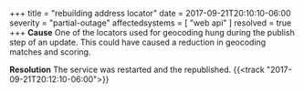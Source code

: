 +++
title = "rebuilding address locator"
date = 2017-09-21T20:10:10-06:00
severity = "partial-outage"
affectedsystems = [
  "web api"
]
resolved = true
+++
**Cause** One of the locators used for geocoding hung during the publish step of an update. This could have caused a reduction in geocoding matches and scoring.

**Resolution** The service was restarted and the republished.  {{<track "2017-09-21T20:12:10-06:00">}}
